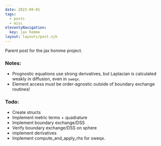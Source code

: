 ```yaml
---
date: 2023-09-01
tags:
  - posts
  - misc
eleventyNavigation:
  key: jax homme
layout: layouts/post.njk
---
```


Parent post for the jax homme project.

### Notes:
* Prognostic equations use strong derivatives, but Laplacian is calculated weakly in diffusion, even in `sweqx`.
* Element access must be order-agnostic outside of boundary exchange routines!



### Todo:
* Create structs 
* Implement metric terms + quadrature
* Implement boundary exchange/DSS
* Verify boundary exchange/DSS on sphere
* implement derivatives
* Implement compute_and_apply_rhs for sweqx. 

